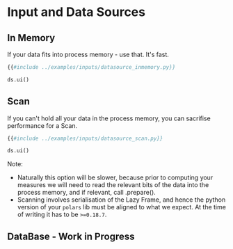 # Input and Data Sources

## In Memory
If your data fits into process memory - use that. It's fast. 
```python
{{#include ../examples/inputs/datasource_inmemory.py}}

ds.ui()
```
## Scan 
If you can't hold all your data in the process memory, you can sacrifise performance for a Scan. 
```python
{{#include ../examples/inputs/datasource_scan.py}}

ds.ui()
```
Note:
- Naturally this option will be slower, because prior to computing your measures we will need to read the relevant bits of the data into the process memory, and if relevant, call .prepare().
- Scanning involves serialisation of the Lazy Frame, and hence the python version of your `polars` lib must be aligned to what we expect. At the time of writing it has to be `>=0.18.7`.

## DataBase - Work in Progress